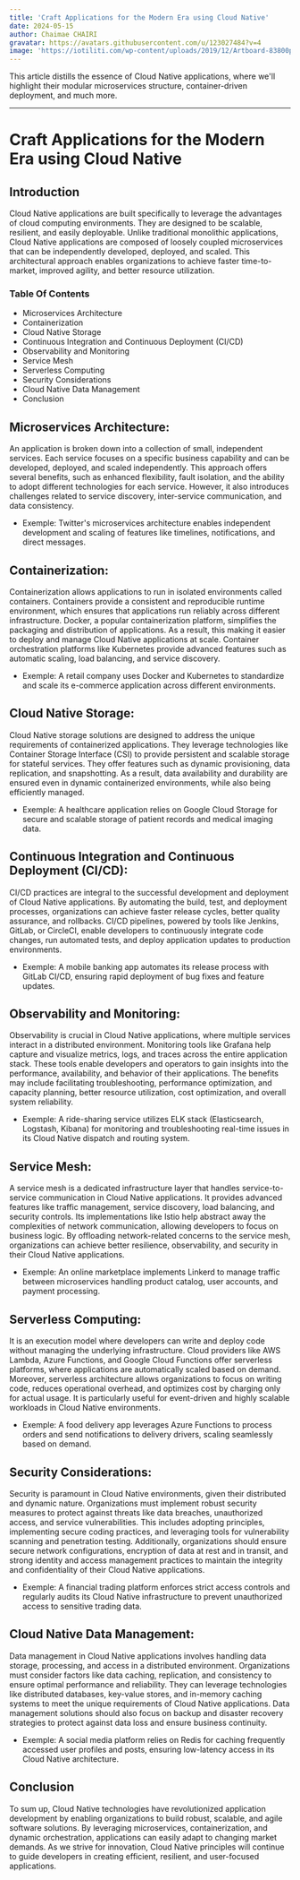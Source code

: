 ```yaml
---
title: 'Craft Applications for the Modern Era using Cloud Native'
date: 2024-05-15
author: Chaimae CHAIRI
gravatar: https://avatars.githubusercontent.com/u/123027484?v=4
image: 'https://iotiliti.com/wp-content/uploads/2019/12/Artboard-83800px.jpg'
---
```


This article distills the essence of Cloud Native applications, where we'll highlight their modular microservices structure, container-driven deployment, and much more.

---

# Craft Applications for the Modern Era using Cloud Native

## Introduction

Cloud Native applications are built specifically to leverage the advantages of cloud computing environments. They are designed to be scalable, resilient, and easily deployable. Unlike traditional monolithic applications, Cloud Native applications are composed of loosely coupled microservices that can be independently developed, deployed, and scaled. This architectural approach enables organizations to achieve faster time-to-market, improved agility, and better resource utilization.

### Table Of Contents

- Microservices Architecture
- Containerization
- Cloud Native Storage
- Continuous Integration and Continuous Deployment (CI/CD)
- Observability and Monitoring
- Service Mesh
- Serverless Computing
- Security Considerations
- Cloud Native Data Management
- Conclusion

## Microservices Architecture:

An application is broken down into a collection of small, independent services. Each service focuses on a specific business capability and can be developed, deployed, and scaled independently. This approach offers several benefits, such as enhanced flexibility, fault isolation, and the ability to adopt different technologies for each service. However, it also introduces challenges related to service discovery, inter-service communication, and data consistency.

- Exemple: 
  Twitter's microservices architecture enables independent development and scaling of features like timelines, notifications, and direct messages.

## Containerization:

Containerization allows applications to run in isolated environments called containers. Containers provide a consistent and reproducible runtime environment, which ensures that applications run reliably across different infrastructure. Docker, a popular containerization platform, simplifies the packaging and distribution of applications. As a result, this making it easier to deploy and manage Cloud Native applications at scale. Container orchestration platforms like Kubernetes provide advanced features such as automatic scaling, load balancing, and service discovery.

- Exemple:
 A retail company uses Docker and Kubernetes to standardize and scale its e-commerce application across different environments.

## Cloud Native Storage:

Cloud Native storage solutions are designed to address the unique requirements of containerized applications. They leverage technologies like Container Storage Interface (CSI) to provide persistent and scalable storage for stateful services. They offer features such as dynamic provisioning, data replication, and snapshotting. As a result, data availability and durability are ensured even in dynamic containerized environments, while also being efficiently managed.

- Exemple:
  A healthcare application relies on Google Cloud Storage for secure and scalable storage of patient records and medical imaging data.

## Continuous Integration and Continuous Deployment (CI/CD):

CI/CD practices are integral to the successful development and deployment of Cloud Native applications. By automating the build, test, and deployment processes, organizations can achieve faster release cycles, better quality assurance, and rollbacks. CI/CD pipelines, powered by tools like Jenkins, GitLab, or CircleCI, enable developers to continuously integrate code changes, run automated tests, and deploy application updates to production environments. 

- Exemple:
  A mobile banking app automates its release process with GitLab CI/CD, ensuring rapid deployment of bug fixes and feature updates.

## Observability and Monitoring:
Observability is crucial in Cloud Native applications, where multiple services interact in a distributed environment. Monitoring tools like Grafana help capture and visualize metrics, logs, and traces across the entire application stack. These tools enable developers and operators to gain insights into the performance, availability, and behavior of their applications. The benefits may include facilitating troubleshooting, performance optimization, and capacity planning, better resource utilization, cost optimization, and overall system reliability.

- Exemple:
  A ride-sharing service utilizes ELK stack (Elasticsearch, Logstash, Kibana) for monitoring and troubleshooting real-time issues in its Cloud Native dispatch and routing system.

## Service Mesh:

A service mesh is a dedicated infrastructure layer that handles service-to-service communication in Cloud Native applications. It provides advanced features like traffic management, service discovery, load balancing, and security controls. Its implementations like Istio help abstract away the complexities of network communication, allowing developers to focus on business logic. By offloading network-related concerns to the service mesh, organizations can achieve better resilience, observability, and security in their Cloud Native applications.

- Exemple:
  An online marketplace implements Linkerd to manage traffic between microservices handling product catalog, user accounts, and payment processing.

## Serverless Computing:

It is an execution model where developers can write and deploy code without managing the underlying infrastructure. Cloud providers like AWS Lambda, Azure Functions, and Google Cloud Functions offer serverless platforms, where applications are automatically scaled based on demand. Moreover, serverless architecture allows organizations to focus on writing code, reduces operational overhead, and optimizes cost by charging only for actual usage. It is particularly useful for event-driven and highly scalable workloads in Cloud Native environments.

- Exemple:
  A food delivery app leverages Azure Functions to process orders and send notifications to delivery drivers, scaling seamlessly based on demand.

## Security Considerations:

Security is paramount in Cloud Native environments, given their distributed and dynamic nature. Organizations must implement robust security measures to protect against threats like data breaches, unauthorized access, and service vulnerabilities. This includes adopting principles, implementing secure coding practices, and leveraging tools for vulnerability scanning and penetration testing. Additionally, organizations should ensure secure network configurations, encryption of data at rest and in transit, and strong identity and access management practices to maintain the integrity and confidentiality of their Cloud Native applications.

- Exemple:
  A financial trading platform enforces strict access controls and regularly audits its Cloud Native infrastructure to prevent unauthorized access to sensitive trading data.

## Cloud Native Data Management: 

Data management in Cloud Native applications involves handling data storage, processing, and access in a distributed environment. Organizations must consider factors like data caching, replication, and consistency to ensure optimal performance and reliability. They can leverage technologies like distributed databases, key-value stores, and in-memory caching systems to meet the unique requirements of Cloud Native applications. Data management solutions should also focus on backup and disaster recovery strategies to protect against data loss and ensure business continuity.

- Exemple:
  A social media platform relies on Redis for caching frequently accessed user profiles and posts, ensuring low-latency access in its Cloud Native architecture.

## Conclusion

To sum up, Cloud Native technologies have revolutionized application development by enabling organizations to build robust, scalable, and agile software solutions. By leveraging microservices, containerization, and dynamic orchestration, applications can easily adapt to changing market demands. As we strive for innovation, Cloud Native principles will continue to guide developers in creating efficient, resilient, and user-focused applications.